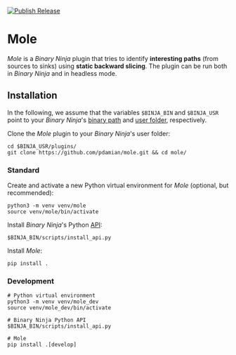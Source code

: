 [![Publish Release](https://github.com/pdamian/mole/actions/workflows/release.yml/badge.svg)](https://github.com/pdamian/mole/actions/workflows/release.yml)
# Mole
*Mole* is a *Binary Ninja* plugin that tries to identify **interesting paths** (from sources to
sinks) using **static backward slicing**. The plugin can be run both in *Binary Ninja* and in
headless mode.
## Installation
In the following, we assume that the variables `$BINJA_BIN` and `$BINJA_USR` point to your
*Binary Ninja*'s [binary path](https://docs.binary.ninja/guide/index.html#binary-path) and
[user folder](https://docs.binary.ninja/guide/index.html#user-folder), respectively.

Clone the *Mole* plugin to your *Binary Ninja*'s user folder:
```shell
cd $BINJA_USR/plugins/
git clone https://github.com/pdamian/mole.git && cd mole/
```
### Standard
Create and activate a new Python virtual environment for *Mole* (optional, but recommended):
```shell
python3 -m venv venv/mole
source venv/mole/bin/activate
```

Install *Binary Ninja*'s Python [API](https://docs.binary.ninja/dev/batch.html#install-the-api):
```shell
$BINJA_BIN/scripts/install_api.py
```

Install *Mole*:
```shell
pip install .
```
### Development
```shell
# Python virtual environment
python3 -m venv venv/mole_dev
source venv/mole_dev/bin/activate

# Binary Ninja Python API
$BINJA_BIN/scripts/install_api.py

# Mole
pip install .[develop]
```
